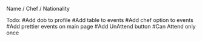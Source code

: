 Name / Chef / Nationality

Todo:
#Add dob to profile
#Add table to events
#Add chef option to events
#Add prettier events on main page
#Add UnAttend button
#Can Attend only once

